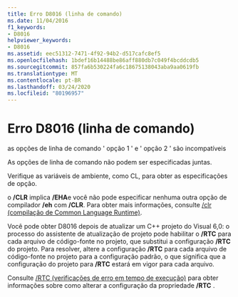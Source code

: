 ```yaml
---
title: Erro D8016 (linha de comando)
ms.date: 11/04/2016
f1_keywords:
- D8016
helpviewer_keywords:
- D8016
ms.assetid: eec51312-7471-4f92-94b2-d517cafc8ef5
ms.openlocfilehash: 1bdef16b14488be86aff880db7c049f4bcddcdb5
ms.sourcegitcommit: 857fa6b530224fa6c18675138043aba9aa0619fb
ms.translationtype: MT
ms.contentlocale: pt-BR
ms.lasthandoff: 03/24/2020
ms.locfileid: "80196957"
---
```

# <a name="command-line-error-d8016"></a>Erro D8016 (linha de comando)

as opções de linha de comando ' opção 1 ' e ' opção 2 ' são incompatíveis

As opções de linha de comando não podem ser especificadas juntas.

Verifique as variáveis de ambiente, como CL, para obter as especificações de opção.

o **/CLR** implica **/EHA**e você não pode especificar nenhuma outra opção de compilador **/eh** com **/CLR**. Para obter mais informações, consulte [/clr (compilação de Common Language Runtime)](../../build/reference/clr-common-language-runtime-compilation.md).

Você pode obter D8016 depois de atualizar um C++ projeto do Visual 6,0: o processo do assistente de atualização de projeto pode habilitar o **/RTC** para cada arquivo de código-fonte no projeto, que substitui a configuração **/RTC** do projeto.  Para resolver, altere a configuração **/RTC** para cada arquivo de código-fonte no projeto para a configuração padrão, o que significa que a configuração do projeto para **/RTC** estará em vigor para cada arquivo.

Consulte [/RTC (verificações de erro em tempo de execução)](../../build/reference/rtc-run-time-error-checks.md) para obter informações sobre como alterar a configuração da propriedade **/RTC** .
